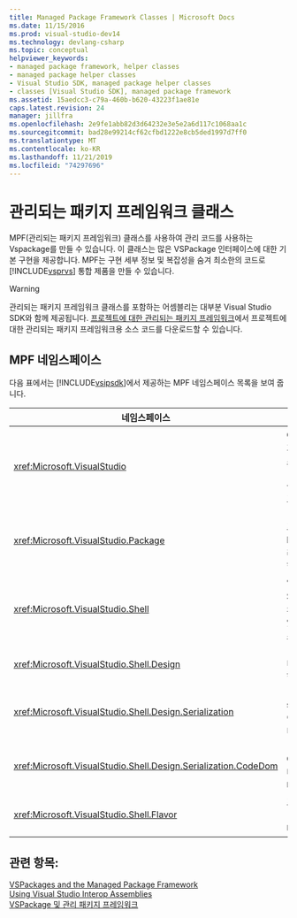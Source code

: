 ```yaml
---
title: Managed Package Framework Classes | Microsoft Docs
ms.date: 11/15/2016
ms.prod: visual-studio-dev14
ms.technology: devlang-csharp
ms.topic: conceptual
helpviewer_keywords:
- managed package framework, helper classes
- managed package helper classes
- Visual Studio SDK, managed package helper classes
- classes [Visual Studio SDK], managed package framework
ms.assetid: 15aedcc3-c79a-460b-b620-43223f1ae81e
caps.latest.revision: 24
manager: jillfra
ms.openlocfilehash: 2e9fe1abb82d3d64232e3e5e2a6d117c1068aa1c
ms.sourcegitcommit: bad28e99214cf62cfbd1222e8cb5ded1997d7ff0
ms.translationtype: MT
ms.contentlocale: ko-KR
ms.lasthandoff: 11/21/2019
ms.locfileid: "74297696"
---
```

# <a name="managed-package-framework-classes"></a>관리되는 패키지 프레임워크 클래스
MPF(관리되는 패키지 프레임워크) 클래스를 사용하여 관리 코드를 사용하는 Vspackage를 만들 수 있습니다. 이 클래스는 많은 VSPackage 인터페이스에 대한 기본 구현을 제공합니다. MPF는 구현 세부 정보 및 복잡성을 숨겨 최소한의 코드로 [!INCLUDE[vsprvs](../includes/vsprvs-md.md)] 통합 제품을 만들 수 있습니다.  
  
> [!WARNING]
> 관리되는 패키지 프레임워크 클래스를 포함하는 어셈블리는 대부분 Visual Studio SDK와 함께 제공됩니다. [프로젝트에 대한 관리되는 패키지 프레임워크](https://archive.codeplex.com/?p=mpfproj11)에서 프로젝트에 대한 관리되는 패키지 프레임워크용 소스 코드를 다운로드할 수 있습니다.  
  
## <a name="mpf-namespaces"></a>MPF 네임스페이스  
 다음 표에서는 [!INCLUDE[vsipsdk](../includes/vsipsdk-md.md)]에서 제공하는 MPF 네임스페이스 목록을 보여 줍니다.  
  
|네임스페이스|목차|  
|----------------|--------------|  
|<xref:Microsoft.VisualStudio>|COM 오류를 처리하기 위한 유용한 클래스, [!INCLUDE[vsprvs](../includes/vsprvs-md.md)] 상수 및 Win32 창을 포함합니다.|  
|<xref:Microsoft.VisualStudio.Package>|[!INCLUDE[vsprvs](../includes/vsprvs-md.md)] 프로젝트, 편집기 및 MSBuild에 대한 관리 코드 래퍼를 포함합니다.|  
|<xref:Microsoft.VisualStudio.Shell>|일반적인 Visual Studio의 여러 개체의 구현을 파생할 수 있는 MPF 기본 클래스를 포함합니다.|  
|<xref:Microsoft.VisualStudio.Shell.Design>|[!INCLUDE[vsprvs](../includes/vsprvs-md.md)] 디자이너 확장을 포함합니다.|  
|<xref:Microsoft.VisualStudio.Shell.Design.Serialization>|[!INCLUDE[vsprvs](../includes/vsprvs-md.md)] serialization 디자이너 확장을 포함합니다.|  
|<xref:Microsoft.VisualStudio.Shell.Design.Serialization.CodeDom>|[!INCLUDE[vsprvs](../includes/vsprvs-md.md)] CodeDom 디자이너 확장을 포함합니다.|  
|<xref:Microsoft.VisualStudio.Shell.Flavor>|프로젝트 하위 형식("버전")을 지원합니다.|  
  
## <a name="see-also"></a>관련 항목:  
 [VSPackages and the Managed Package Framework](../misc/vspackages-and-the-managed-package-framework.md)   
 [Using Visual Studio Interop Assemblies](../extensibility/internals/using-visual-studio-interop-assemblies.md)   
 [VSPackage 및 관리 패키지 프레임워크](../misc/vspackages-and-the-managed-package-framework.md)